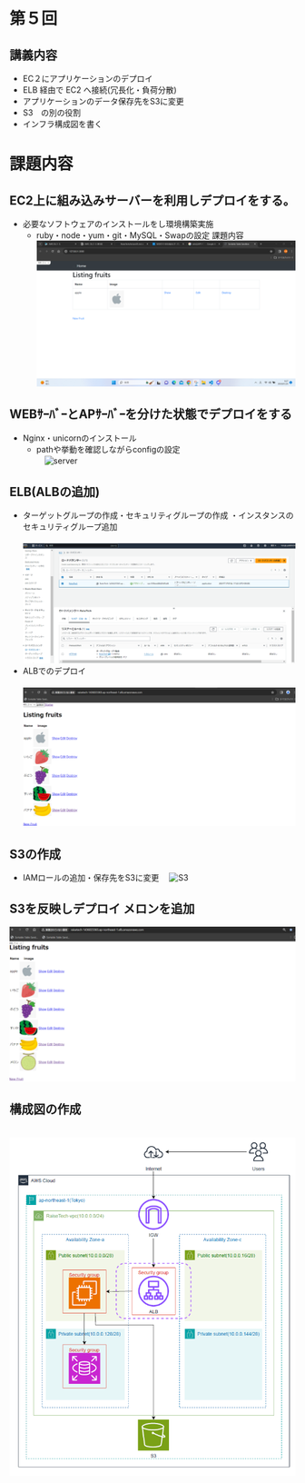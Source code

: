 # 第５回  
## 講義内容  
* EC２にアプリケーションのデプロイ  
* ELB 経由で EC2 へ接続(冗長化・負荷分散)  
* アプリケーションのデータ保存先をS3に変更  
* S3　の別の役割  
* インフラ構成図を書く  
# 課題内容  
## EC2上に組み込みサーバーを利用しデプロイをする。  
* 必要なソフトウェアのインストールをし環境構築実施  
  * ruby・node・yum・git・MySQL・Swapの設定  課題内容  
  ![puma](IMG/EC2.rails.png)  
## WEBｻｰﾊﾞｰとAPｻｰﾊﾞｰを分けた状態でデプロイをする  
* Nginx・unicornのインストール  
  * pathや挙動を確認しながらconfigの設定  
　![server](IMG/unicorn‗nginx.png)   
## ELB(ALBの追加)  
* ターゲットグループの作成・セキュリティグループの作成 ・インスタンスのセキュリティグループ追加  
　![ELB](IMG/ELB.png)  
* ALBでのデプロイ  
　![ALB](IMG/alb.png)  
## S3の作成
* IAMロールの追加・保存先をS3に変更 
　![S3](IMG/lecture5/s3.png)  
## S3を反映しデプロイ メロンを追加 
  ![S3](IMG/S3.on.png)  
## 構成図の作成  
　![S3](IMG/AWS.png)
 
